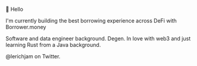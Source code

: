 👋 Hello

I'm currently building the best borrowing experience across DeFi with Borrower.money

Software and data engineer background. Degen. In love with web3 and just learning Rust from a Java background.

@lerichjam on Twitter.

<!---
lerichjam/lerichjam is a ✨ special ✨ repository because its `README.md` (this file) appears on your GitHub profile.
You can click the Preview link to take a look at your changes.
--->
